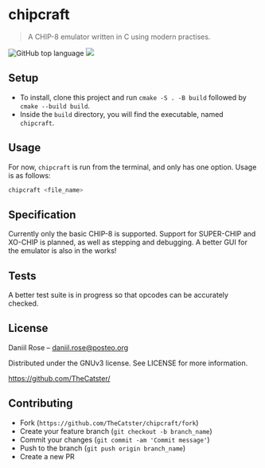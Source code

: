 # chipcraft  

> A CHIP-8 emulator written in C using modern practises.

![GitHub top language](https://img.shields.io/github/languages/top/TheCatster/chipcraft)
![](https://img.shields.io/github/actions/workflow/status/TheCatster/chipcraft/cmake-single-platform.yml)

## Setup
- To install, clone this project and run `cmake -S . -B build` followed by `cmake --build build`.
- Inside the `build` directory, you will find the executable, named `chipcraft`.

## Usage

For now, `chipcraft` is run from the terminal, and only has one option. Usage is as follows:
```bash
chipcraft <file_name>
```

## Specification
Currently only the basic CHIP-8 is supported. Support for SUPER-CHIP and XO-CHIP is planned, as well as stepping and debugging. A better GUI for the emulator is also in the works!

## Tests
A better test suite is in progress so that opcodes can be accurately checked.

## License
Daniil Rose – daniil.rose@posteo.org

Distributed under the GNUv3 license. See LICENSE for more information.

https://github.com/TheCatster/

## Contributing
- Fork (`https://github.com/TheCatster/chipcraft/fork`)
- Create your feature branch (`git checkout -b branch_name`)
- Commit your changes (`git commit -am 'Commit message'`)
- Push to the branch (`git push origin branch_name`)
- Create a new PR
